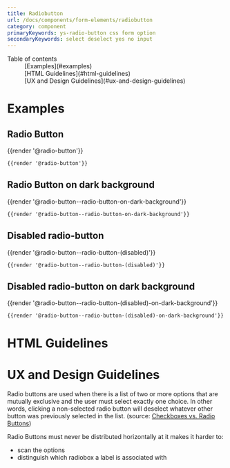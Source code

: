 ```yaml
---
title: Radiobutton
url: /docs/components/form-elements/radiobutton
category: component
primaryKeywords: ys-radio-button css form option
secondaryKeywords: select deselect yes no input
---
```


<nav class="element-navigation">
  <dl class="element-navigation__list">
    <dt class="element-navigation__title">Table of contents</dt>
    <dd class="element-navigation__item">[Examples](#examples)</dd>
    <dd class="element-navigation__item">[HTML Guidelines](#html-guidelines)</dd>
    <dd class="element-navigation__item">[UX and Design Guidelines](#ux-and-design-guidelines)</dd>
  </dl>
</nav>

# Examples
## Radio Button
<div class="element-preview">
  <div class="element-preview__inner">{{render '@radio-button'}}</div>
</div>

```html
{{render '@radio-button'}}
```

## Radio Button on dark background
<div class="element-preview element-preview--dark">
  <div class="element-preview__inner">{{render '@radio-button--radio-button-on-dark-background'}}</div>
</div>

```html
{{render '@radio-button--radio-button-on-dark-background'}}
```

## Disabled radio-button
<div class="element-preview">
  <div class="element-preview__inner">{{render '@radio-button--radio-button-(disabled)'}}</div>
</div>

```html
{{render '@radio-button--radio-button-(disabled)'}}
```

## Disabled radio-button on dark background
<div class="element-preview element-preview--dark">
  <div class="element-preview__inner">{{render '@radio-button--radio-button-(disabled)-on-dark-background'}}</div>
</div>

```html
{{render '@radio-button--radio-button-(disabled)-on-dark-background'}}
```

# HTML Guidelines

# UX and Design Guidelines
Radio buttons are used when there is a list of two or more options that are mutually exclusive and the user must select exactly one choice. In other words, clicking a non-selected radio button will deselect whatever other button was previously selected in the list. (source: [Checkboxes vs. Radio Buttons](https://www.nngroup.com/articles/checkboxes-vs-radio-buttons/))

Radio Buttons must never be distributed horizontally at it makes it harder to:
- scan the options
- distinguish which radiobox a label is associated with
